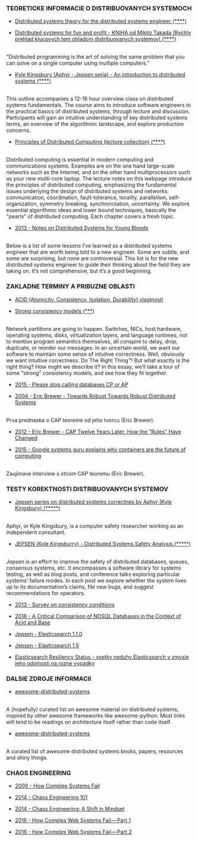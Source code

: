 ### TEORETICKE INFORMACIE O DISTRIBUOVANYCH SYSTEMOCH

- [Distributed systems theory for the distributed systems engineer (****)](http://the-paper-trail.org/blog/distributed-systems-theory-for-the-distributed-systems-engineer/)

- [Distributed systems for fun and profit - KNIHA od Mikito Takada (Rychly prehlad klucovych tem ohladom distribuovanych systemov) (****)](http://book.mixu.net/distsys/index.html)
<br>
“Distributed programming is the art of solving the same problem that you can solve on a single computer using multiple computers.”

- [Kyle Kingsbury (Aphyr - Jepsen seria) - An introduction to distributed systems (****)](https://github.com/aphyr/distsys-class)
<br>
This outline accompanies a 12-16 hour overview class on distributed systems fundamentals. The course aims to introduce software engineers to the practical basics of distributed systems, through lecture and discussion. Participants will gain an intuitive understanding of key distributed systems terms, an overview of the algorithmic landscape, and explore production concerns.

- [Principles of Distributed Computing (lecture collection) (****)](http://disco.ethz.ch/lectures/podc_allstars/)
<br>
Distributed computing is essential in modern computing and communications systems. Examples are on the one hand large-scale networks such as the Internet, and on the other hand multiprocessors such as your new multi-core laptop. The lecture notes on this webpage introduce the principles of distributed computing, emphasizing the fundamental issues underlying the design of distributed systems and networks: communication, coordination, fault-tolerance, locality, parallelism, self-organization, symmetry breaking, synchronization, uncertainty. We explore essential algorithmic ideas and lower bound techniques, basically the "pearls" of distributed computing. Each chapter covers a fresh topic. 

- [2013 - Notes on Distributed Systems for Young Bloods](https://www.somethingsimilar.com/2013/01/14/notes-on-distributed-systems-for-young-bloods/)
<br>
Below is a list of some lessons I’ve learned as a distributed systems engineer that are worth being told to a new engineer. Some are subtle, and some are surprising, but none are controversial. This list is for the new distributed systems engineer to guide their thinking about the field they are taking on. It’s not comprehensive, but it’s a good beginning.


### ZAKLADNE TERMINY A PRIBUZNE OBLASTI


- [ACID (Atomicity, Consistency, Isolation, Durability) vlastnosti](http://www.service-architecture.com/articles/database/acid_properties.html)

- [Strong consistency models (***)](https://aphyr.com/posts/313-strong-consistency-models)
<br>
Network partitions are going to happen. Switches, NICs, host hardware, operating systems, disks, virtualization layers, and language runtimes, not to mention program semantics themselves, all conspire to delay, drop, duplicate, or reorder our messages. In an uncertain world, we want our software to maintain some sense of intuitive correctness.
Well, obviously we want intuitive correctness. Do The Right Thing™! But what exactly is the right thing? How might we describe it? In this essay, we’ll take a tour of some “strong” consistency models, and see how they fit together.

- [2015 - Please stop calling databases CP or AP](https://martin.kleppmann.com/2015/05/11/please-stop-calling-databases-cp-or-ap.html)

- [2004 - Eric Brewer - Towards Robust Towards Robust Distributed Systems](https://www.cs.berkeley.edu/~brewer/cs262b-2004/PODC-keynote.pdf)
<br>
Prva prednaska o CAP teoreme od jeho tvorcu (Eric Brewer).

- [2012 - Eric Brewer - CAP Twelve Years Later: How the "Rules" Have Changed](https://www.infoq.com/articles/cap-twelve-years-later-how-the-rules-have-changed)

- [2015 - Google systems guru explains why containers are the future of computing](https://medium.com/s-c-a-l-e/google-systems-guru-explains-why-containers-are-the-future-of-computing-87922af2cf95#.hwoumfy6x)
<br>
Zaujimave interview s otcom CAP teoremu (Eric Brewer).


### TESTY KOREKTNOSTI DISTRIBUOVANYCH SYSTEMOV

- [Jepsen series on distributed systems correctnes by Aphyr (Kyle Kingsbury) (*****)](https://aphyr.com/tags/Jepsen)
<br>
Aphyr, or Kyle Kingsbury, is a computer safety researcher working as an independent consultant.

- [JEPSEN (Kyle Kingsburry) - Distributed Systems Safety Analysis (*****)](http://jepsen.io/)
<br>
Jepsen is an effort to improve the safety of distributed databases, queues, consensus systems, etc. It encompasses a software library for systems testing, as well as blog posts, and conference talks exploring particular systems’ failure modes. In each post we explore whether the system lives up to its documentation’s claims, file new bugs, and suggest recommendations for operators.

- [2013 - Survey on consistency conditions](http://www.ics.forth.gr/tech-reports/2013/2013.TR439_Survey_on_Consistency_Conditions.pdf)

- [2016 - A Critical Comparison of NOSQL Databases in the Context of Acid and Base](http://repository.stcloudstate.edu/cgi/viewcontent.cgi?article=1006&context=msia_etds)

- [Jepsen - Elasticsearch 1.1.0](https://aphyr.com/posts/317-jepsen-elasticsearch)

- [Jepsen - Elasticsearch 1.5](https://aphyr.com/posts/323-jepsen-elasticsearch-1-5-0)

- [Elasticsearch Resiliency Status - vsetky neduhy Elasticsearch v zmysle jeho odolnosti na rozne vypadky](https://www.elastic.co/guide/en/elasticsearch/resiliency/current/index.html)


### DALSIE ZDROJE INFORMACII 

- [awesome-distributed-systems](https://github.com/theanalyst/awesome-distributed-systems)
<br>
A (hopefully) curated list on awesome material on distributed systems, inspired by other awesome frameworks like awesome-python. Most links will tend to be readings on architecture itself rather than code itself.

- [awesome-distributed-systems](https://github.com/kevinxhuang/awesome-distributed-systems)
<br>
A curated list of awesome distributed systems books, papers, resources and shiny things.


### CHAOS ENGINEERING

- [2000 - How Complex Systems Fail ](http://web.mit.edu/2.75/resources/random/How%20Complex%20Systems%20Fail.pdf)

- [2014 - Chaos Engineering 101](https://medium.com/production-ready/chaos-engineering-101-1103059fae44#.23fy5d6b2)

- [2014 - Chaos Engineering: A Shift in Mindset](https://medium.com/production-ready/chaos-engineering-a-shift-in-mindset-d8fbfc8c5dc2#.8uv04vix5)

- [2016 - How Complex Web Systems Fail — Part 1](https://medium.com/production-ready/how-complex-web-systems-fail-part-1-4aaffc11e0c7#.xyl56jl27)

- [2016 - How Complex Web Systems Fail — Part 2](https://medium.com/production-ready/how-complex-web-systems-fail-part-2-1b1afb4fa7be#.aiq0xwtpp)
